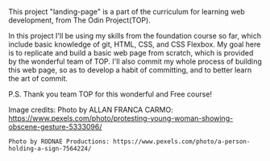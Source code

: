This project "landing-page" is a part of the curriculum for learning web development, from The Odin Project(TOP).

In this project I'll be using my skills from the foundation course so far, which include basic knowledge of git, HTML, CSS, and CSS Flexbox. My goal here is to replicate and build a basic web page from scratch, which is provided by the wonderful team of TOP. I'll also commit my whole process of building this web page, so as to develop a habit of committing, and to better learn the art of commit. 

P.S. Thank you team TOP for this wonderful and Free course!

Image credits:
    Photo by ALLAN FRANCA CARMO: https://www.pexels.com/photo/protesting-young-woman-showing-obscene-gesture-5333096/

    Photo by RODNAE Productions: https://www.pexels.com/photo/a-person-holding-a-sign-7564224/
